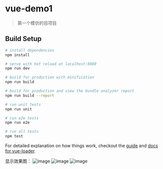 # vue-demo1

> 第一个模仿的目项目

## Build Setup

``` bash
# install dependencies
npm install

# serve with hot reload at localhost:8080
npm run dev

# build for production with minification
npm run build

# build for production and view the bundle analyzer report
npm run build --report

# run unit tests
npm run unit

# run e2e tests
npm run e2e

# run all tests
npm test
```

For detailed explanation on how things work, checkout the [guide](http://vuejs-templates.github.io/webpack/) and [docs for vue-loader](http://vuejs.github.io/vue-loader).

显示效果图：
![image](https://github.com/MesopotamiazZ/vue-wm/tree/master/resource/vue-wm1.jpeg)
![image](https://github.com/MesopotamiazZ/vue-wm/tree/master/resource/vue-wm2.jpeg)
![image](https://github.com/MesopotamiazZ/vue-wm/tree/master/resource/vue-wm3.jpeg)
